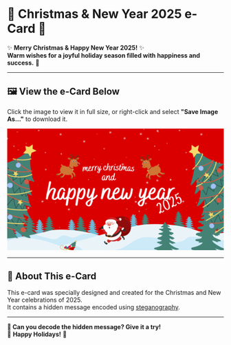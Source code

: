 # 🎄 Christmas & New Year 2025 e-Card 🎄

✨ **Merry Christmas & Happy New Year 2025!** ✨  
**Warm wishes for a joyful holiday season filled with happiness and success.** 🎉  

---

## 🖼️ View the e-Card Below
Click the image to view it in full size, or right-click and select **"Save Image As..."** to download it.

[![e-Card 2025](assets/image/encode.png)](assets/image/encode.png)  

---

## 📝 About This e-Card
This e-card was specially designed and created for the Christmas and New Year celebrations of 2025.  
It contains a hidden message encoded using [steganography](https://stylesuxx.github.io/steganography/).  

---

**📩 Can you decode the hidden message? Give it a try!**  
🎁 **Happy Holidays!** 🎁

